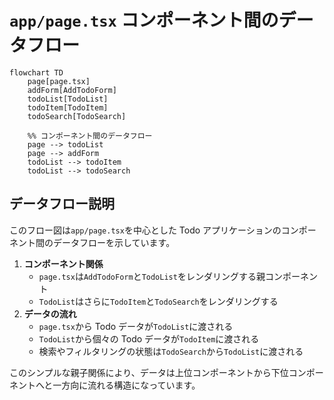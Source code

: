 # `app/page.tsx` コンポーネント間のデータフロー

```mermaid
flowchart TD
    page[page.tsx]
    addForm[AddTodoForm]
    todoList[TodoList]
    todoItem[TodoItem]
    todoSearch[TodoSearch]

    %% コンポーネント間のデータフロー
    page --> todoList
    page --> addForm
    todoList --> todoItem
    todoList --> todoSearch
```

## データフロー説明

このフロー図は`app/page.tsx`を中心とした Todo アプリケーションのコンポーネント間のデータフローを示しています。

1. **コンポーネント関係**
   - `page.tsx`は`AddTodoForm`と`TodoList`をレンダリングする親コンポーネント
   - `TodoList`はさらに`TodoItem`と`TodoSearch`をレンダリングする
2. **データの流れ**
   - `page.tsx`から Todo データが`TodoList`に渡される
   - `TodoList`から個々の Todo データが`TodoItem`に渡される
   - 検索やフィルタリングの状態は`TodoSearch`から`TodoList`に渡される

このシンプルな親子関係により、データは上位コンポーネントから下位コンポーネントへと一方向に流れる構造になっています。
